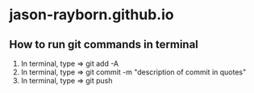 # jason-rayborn.github.io 


## How to run git commands in terminal
1) In terminal, type => git add -A
2) In terminal, type => git commit -m  "description of commit in quotes"
3) In terminal, type => git push